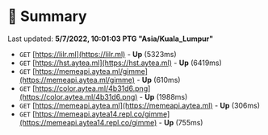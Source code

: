 # 📖 Summary
Last updated: **5/7/2022, 10:01:03 PTG "Asia/Kuala_Lumpur"**

- `GET` [https://lilr.ml](https://lilr.ml) - **Up** (5323ms)
- `GET` [https://hst.aytea.ml](https://hst.aytea.ml) - **Up** (6419ms)
- `GET` [https://memeapi.aytea.ml/gimme](https://memeapi.aytea.ml/gimme) - **Up** (610ms)
- `GET` [https://color.aytea.ml/4b31d6.png](https://color.aytea.ml/4b31d6.png) - **Up** (1988ms)
- `GET` [https://memeapi.aytea.ml](https://memeapi.aytea.ml) - **Up** (306ms)
- `GET` [https://memeapi.aytea14.repl.co/gimme](https://memeapi.aytea14.repl.co/gimme) - **Up** (755ms)
